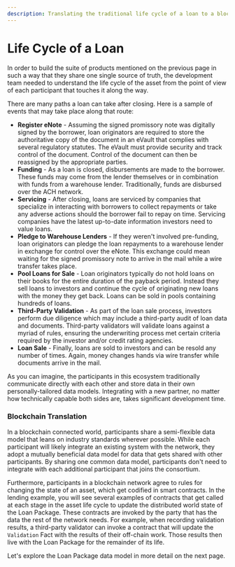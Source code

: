 ```yaml
---
description: Translating the traditional life cycle of a loan to a blockchain-enabled world
---
```


# Life Cycle of a Loan

In order to build the suite of products mentioned on the previous page in such a way that they share one single source of truth, the development team needed to understand the life cycle of the asset from the point of view of each participant that touches it along the way.

There are many paths a loan can take after closing. Here is a sample of events that may take place along that route:

* **Register eNote** - Assuming the signed promissory note was digitally signed by the borrower, loan originators are required to store the authoritative copy of the document in an eVault that complies with several regulatory statutes. The eVault must provide security and track control of the document. Control of the document can then be reassigned by the appropriate parties.
* **Funding** - As a loan is closed, disbursements are made to the borrower. These funds may come from the lender themselves or in combination with funds from a warehouse lender. Traditionally, funds are disbursed over the ACH network.
* **Servicing** - After closing, loans are serviced by companies that specialize in interacting with borrowers to collect repayments or take any adverse actions should the borrower fail to repay on time. Servicing companies have the latest up-to-date information investors need to value loans.
* **Pledge to Warehouse Lenders** - If they weren't involved pre-funding, loan originators can pledge the loan repayments to a warehouse lender in exchange for control over the eNote. This exchange could mean waiting for the signed promissory note to arrive in the mail while a wire transfer takes place.
* **Pool Loans for Sale** - Loan originators typically do not hold loans on their books for the entire duration of the payback period. Instead they sell loans to investors and continue the cycle of originating new loans with the money they get back. Loans can be sold in pools containing hundreds of loans.
* **Third-Party Validation** - As part of the loan sale process, investors perform due diligence which may include a third-party audit of loan data and documents. Third-party validators will validate loans against a myriad of rules, ensuring the underwriting process met certain criteria required by the investor and/or credit rating agencies.
* **Loan Sale** - Finally, loans are sold to investors and can be resold any number of times. Again, money changes hands via wire transfer while documents arrive in the mail.

As you can imagine, the participants in this ecosystem traditionally communicate directly with each other and store data in their own personally-tailored data models. Integrating with a new partner, no matter how technically capable both sides are, takes significant development time.

### Blockchain Translation

In a blockchain connected world, participants share a semi-flexible data model that leans on industry standards wherever possible. While each participant will likely integrate an existing system with the network, they adopt a mutually beneficial data model for data that gets shared with other participants. By sharing one common data model, participants don't need to integrate with each additional participant that joins the consortium.

Furthermore, participants in a blockchain network agree to rules for changing the state of an asset, which get codified in smart contracts. In the lending example, you will see several examples of contracts that get called at each stage in the asset life cycle to update the distributed world state of the Loan Package. These contracts are invoked by the party that has the data the rest of the network needs. For example, when recording validation results, a third-party validator can invoke a contract that will update the `Validation` Fact with the results of their off-chain work. Those results then live with the Loan Package for the remainder of its life.

Let's explore the Loan Package data model in more detail on the next page.
